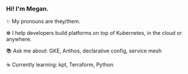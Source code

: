 
### Hi! I'm Megan.

✨  My pronouns are they/them.

☸️ I help developers build platforms on top of Kubernetes, in the cloud or anywhere.

📚 Ask me about: GKE, Anthos, declarative config, service mesh

☕️ Currently learning: kpt, Terraform, Python 
